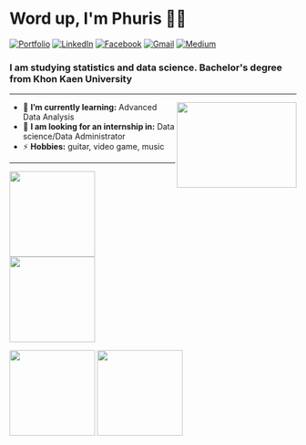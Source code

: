 
<h1 align="left"> Word up, I'm Phuris 👋😺 </h1>

<p align="left">
   <a href="https://phuris.co/"><img alt="Portfolio" src="https://img.shields.io/badge/-phuris.co-black?style=flat-square&logo=squarespace&logoColor=white&link=https://phuris.co/"></a>
<a href="https://www.linkedin.com/in/phuris-kruacharee-8ba72a2a0/"><img alt="LinkedIn" src="https://img.shields.io/badge/-phuris-0075b5?style=flat-square&logo=Linkedin&logoColor=white&link=https://www.linkedin.com/in/phuris-kruacharee-8ba72a2a0/"></a>
<a href="https://www.facebook.com/PhurisKR" target="_blank"><img alt="Facebook" src="https://img.shields.io/badge/-Facebook-1877f2?style=flat-square&logo=Facebook&logoColor=white"></a>
<a href="mailto:phurissor@gmail.com"><img alt="Gmail" src="https://img.shields.io/badge/-phurissor@gmail.com-d14836?style=flat-square&logo=Gmail&logoColor=white&link=mailto:dewithmiramon@gmail.com"></a>
<a href="https://medium.com/@phuris.k"><img alt="Medium" src="https://img.shields.io/badge/-@phuris.k-0075b5?style=flat-square&color=000000&labelColor=000000&logo=Medium&link=https://medium.com/@phuris.k"></a>
   
</p>

<h3 align="left">I am studying statistics and data science. Bachelor's degree from Khon Kaen University </h3>

---

<!-- credits for gif https://gph.is/g/ZWg5jr7 -->
<img align="right" height="150" width="210" src="data.gif">

- 🌱 **I’m currently learning:** Advanced Data Analysis
- 👯 **I am looking for an internship in:** Data science/Data Administrator
- ⚡ **Hobbies:** guitar, video game, music

---

<a href="https://phuris.co/"><img height="150px" src="https://github-readme-stats.vercel.app/api?username=phurisk&show_icons=true&hide_title=true&hide_border=true&theme=graywhite" /><img height="150px" src="https://github-readme-stats.vercel.app/api/top-langs/?username=phurisk&show_icons=true&layout=compact&langs_count=6&hide_title=true&hide_border=true&theme=graywhite" /></a>

<a href="https://phuris.co/"><img height="150px" src="https://github-readme-stats.vercel.app/api?username=phurisk&show_icons=true&hide_title=true&hide_border=true&theme=graywhite" /></a>
<img height="150px" src="https://github-readme-stats.vercel.app/api/top-langs/?username=phurisk&show_icons=true&layout=compact&langs_count=6&hide_title=true&hide_border=true&theme=graywhite" />
